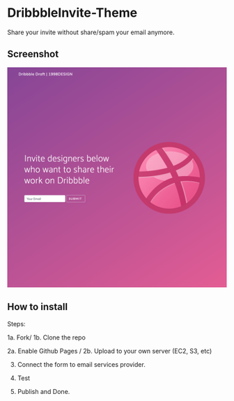 # DribbbleInvite-Theme
Share your invite without share/spam your email anymore.

## Screenshot
![Preview](https://raw.githubusercontent.com/1998code/DribbbleInvite-Theme/master/Preview.png)

## How to install
Steps:

1a. Fork/ 1b. Clone the repo

2a. Enable Github Pages / 2b. Upload to your own server (EC2, S3, etc)

3. Connect the form to email services provider.

4. Test

5. Publish and Done.
